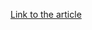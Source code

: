 [Link to the article](https://fieldeffect.com/blog/u.s.-confirms-politicians-targeted-in-salt-typhoon-telecom-breach)

